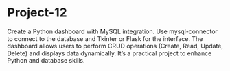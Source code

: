 # Project-12
Create a Python dashboard with MySQL integration. Use mysql-connector to connect to the database and Tkinter or Flask for the interface. The dashboard allows users to perform CRUD operations (Create, Read, Update, Delete) and displays data dynamically. It’s a practical project to enhance Python and database skills.

